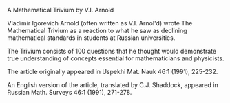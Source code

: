 A Mathematical Trivium by V.I. Arnold

Vladimir Igorevich Arnold (often written as V.I. Arnol'd) wrote The Mathematical
Trivium as a reaction to what he saw as declining mathematical standards in
students at Russian universities.

The Trivium consists of 100 questions that he thought would demonstrate true
understanding of concepts essential for mathematicians and physicists.

The article originally appeared in Uspekhi Mat. Nauk 46:1 (1991), 225-232.

An English version of the article, translated by C.J. Shaddock, appeared in
Russian Math. Surveys 46:1 (1991), 271-278.
